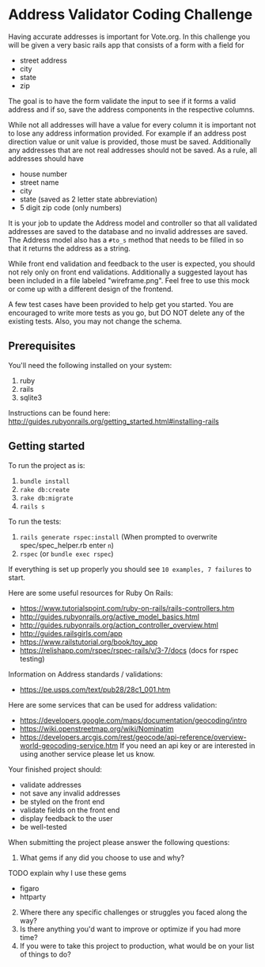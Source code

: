 # Address Validator Coding Challenge

Having accurate addresses is important for Vote.org. In this challenge you will be given a
very basic rails app that consists of a form with a field for
- street address
- city
- state
- zip

The goal is to have the form validate the input to see if it forms a valid address
and if so, save the address components in the respective columns.

While not all addresses will have a value for every column it is important not to lose any
address information provided. For example if an address post direction value or unit value
is provided, those must be saved. Additionally any addresses that are not real addresses
should not be saved. As a rule, all addresses should have
 - house number
 - street name
 - city
 - state (saved as 2 letter state abbreviation)
 - 5 digit zip code (only numbers)

It is your job to update the Address model and controller so that all validated
addresses are saved to the database and no invalid addresses are saved. The Address model
also has a `#to_s` method that needs to be filled in so that it returns the address as
a string.

While front end validation and feedback to the user is expected, you should not rely only on
front end validations. Additionally a suggested layout has been included in a file labeled
"wireframe.png". Feel free to use this mock or come up with a different design of the frontend.

A few test cases have been provided to help get you started. You are encouraged to write more
tests as you go, but DO NOT delete any of the existing tests. Also, you may not change the
schema.

## Prerequisites

You'll need the following installed on your system:
1. ruby
2. rails
3. sqlite3

Instructions can be found here: http://guides.rubyonrails.org/getting_started.html#installing-rails

## Getting started

To run the project as is:
1. `bundle install`
2. `rake db:create`
3. `rake db:migrate`
4. `rails s`

To run the tests:
1. `rails generate rspec:install`
  (When prompted to overwrite spec/spec_helper.rb enter `n`)
2. `rspec` (or `bundle exec rspec`)

If everything is set up properly you should see `10 examples, 7 failures` to start.

Here are some useful resources for Ruby On Rails:
- https://www.tutorialspoint.com/ruby-on-rails/rails-controllers.htm
- http://guides.rubyonrails.org/active_model_basics.html
- http://guides.rubyonrails.org/action_controller_overview.html
- http://guides.railsgirls.com/app
- https://www.railstutorial.org/book/toy_app
- https://relishapp.com/rspec/rspec-rails/v/3-7/docs (docs for rspec testing)

Information on Address standards / validations:
- https://pe.usps.com/text/pub28/28c1_001.htm

Here are some services that can be used for address validation:
- https://developers.google.com/maps/documentation/geocoding/intro
- https://wiki.openstreetmap.org/wiki/Nominatim
- https://developers.arcgis.com/rest/geocode/api-reference/overview-world-geocoding-service.htm
If you need an api key or are interested in using another service please let us know.

Your finished project should:
- validate addresses
- not save any invalid addresses
- be styled on the front end
- validate fields on the front end
- display feedback to the user
- be well-tested

When submitting the project please answer the following questions:
 1. What gems if any did you choose to use and why?

TODO explain why I use these gems
 - figaro
 - httparty

 2. Where there any specific challenges or struggles you faced along the way?
 3. Is there anything you'd want to improve or optimize if you had more time?
 4. If you were to take this project to production, what would be on your list of things to do?





